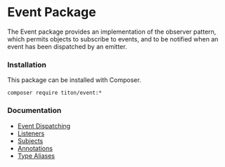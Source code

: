 # Event Package #

The Event package provides an implementation of the observer pattern, which permits objects to subscribe to events,
and to be notified when an event has been dispatched by an emitter.

### Installation ###

This package can be installed with Composer.

```shell
composer require titon/event:*
```

### Documentation ###

* [Event Dispatching](emitting.md)
* [Listeners](listeners.md)
* [Subjects](subjects.md)
* [Annotations](annotations.md)
* [Type Aliases](types.md)
